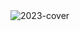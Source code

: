 <img src="https://raw.githubusercontent.com/sungbinland/.github/main/art/2023-SBLDC.svg" alt="2023-cover"/>
